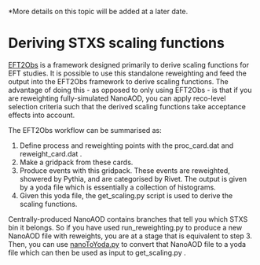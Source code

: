 *More details on this topic will be added at a later date.

# Deriving STXS scaling functions

[EFT2Obs](https://github.com/ajgilbert/EFT2Obs) is a framework designed primarily to derive scaling functions for EFT studies. It is possible to use this standalone reweighting and feed the output into the EFT2Obs framework to derive scaling functions. The advantage of doing this - as opposed to only using EFT2Obs - is that if you are reweighting fully-simulated NanoAOD, you can apply reco-level selection criteria such that the derived scaling functions take acceptance effects into account.

The EFT2Obs workflow can be summarised as:
1. Define process and reweighting points with the proc_card.dat and reweight_card.dat .
2. Make a gridpack from these cards.
3. Produce events with this gridpack. These events are reweighted, showered by Pythia, and are categorised by Rivet. The output is given by a yoda file which is essentially a collection of histograms.
4. Given this yoda file, the get_scaling.py script is used to derive the scaling functions.

Centrally-produced NanoAOD contains branches that tell you which STXS bin it belongs. So if you have used run_reweighting.py to produce a new NanoAOD file with reweights, you are at a stage that is equivalent to step 3. Then, you can use [nanoToYoda.py](../scripts/nanoToYoda.py) to convert that NanoAOD file to a yoda file which can then be used as input to get_scaling.py .